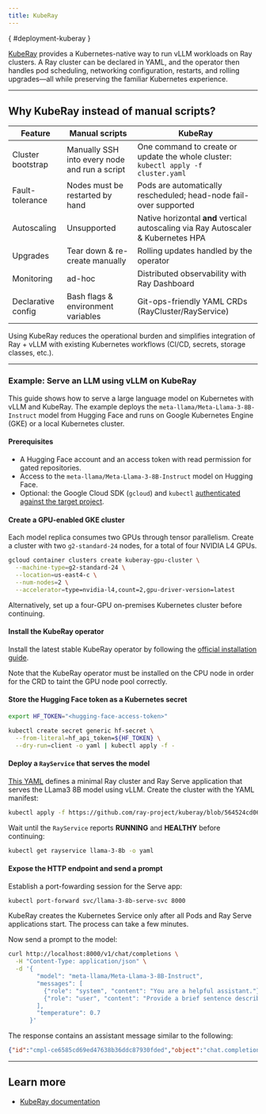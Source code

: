 ```yaml
---
title: KubeRay
---
```

[](){ #deployment-kuberay }

[KubeRay](https://github.com/ray-project/kuberay) provides a Kubernetes-native way to run vLLM workloads on Ray clusters.
A Ray cluster can be declared in YAML, and the operator then handles pod scheduling, networking configuration, restarts, and rolling upgrades—all while preserving the familiar Kubernetes experience.

---

## Why KubeRay instead of manual scripts?

| Feature | Manual scripts | KubeRay |
|---------|-----------------------------------------------------------|---------|
| Cluster bootstrap | Manually SSH into every node and run a script | One command to create or update the whole cluster: `kubectl apply -f cluster.yaml` |
| Fault-tolerance | Nodes must be restarted by hand | Pods are automatically rescheduled; head-node fail-over supported |
| Autoscaling | Unsupported | Native horizontal **and** vertical autoscaling via Ray Autoscaler & Kubernetes HPA |
| Upgrades | Tear down & re-create manually | Rolling updates handled by the operator |
| Monitoring | ad-hoc | Distributed observability with Ray Dashboard |
| Declarative config | Bash flags & environment variables | Git-ops-friendly YAML CRDs (RayCluster/RayService) |

Using KubeRay reduces the operational burden and simplifies integration of Ray + vLLM with existing Kubernetes workflows (CI/CD, secrets, storage classes, etc.).

---

### Example: Serve an LLM using vLLM on KubeRay

This guide shows how to serve a large language model on Kubernetes with vLLM and KubeRay. The example deploys the `meta-llama/Meta-Llama-3-8B-Instruct` model from Hugging Face and runs on Google Kubernetes Engine (GKE) or a local Kubernetes cluster.

#### Prerequisites

* A Hugging Face account and an access token with read permission for gated
  repositories.
* Access to the `meta-llama/Meta-Llama-3-8B-Instruct` model on Hugging Face.
* Optional: the Google Cloud SDK (`gcloud`) and `kubectl` [authenticated against the target
  project](https://cloud.google.com/kubernetes-engine/docs/how-to/cluster-access-for-kubectl#store_info).

#### Create a GPU-enabled GKE cluster

Each model replica consumes two GPUs through tensor parallelism.
Create a cluster with two `g2-standard-24` nodes, for a total of four NVIDIA L4 GPUs.

```bash
gcloud container clusters create kuberay-gpu-cluster \
  --machine-type=g2-standard-24 \
  --location=us-east4-c \
  --num-nodes=2 \
  --accelerator=type=nvidia-l4,count=2,gpu-driver-version=latest
```

Alternatively, set up a four-GPU on-premises Kubernetes cluster before continuing.

#### Install the KubeRay operator

Install the latest stable KubeRay operator by following the
[official installation guide](https://docs.ray.io/en/latest/cluster/kubernetes/getting-started/kuberay-operator-installation.html).

Note that the KubeRay operator must be installed on the CPU node in order for
the CRD to taint the GPU node pool correctly.

#### Store the Hugging Face token as a Kubernetes secret

```bash
export HF_TOKEN="<hugging-face-access-token>"

kubectl create secret generic hf-secret \
  --from-literal=hf_api_token=${HF_TOKEN} \
  --dry-run=client -o yaml | kubectl apply -f -
```

#### Deploy a `RayService` that serves the model

[This YAML](https://github.com/ray-project/kuberay/blob/564524cd0690cc4e389fd9e484959626fa15b0ce/ray-operator/config/samples/vllm/ray-service.vllm.yaml) defines a minimal Ray cluster and Ray Serve application that serves the LLama3 8B model using vLLM.
Create the cluster with the YAML manifest:

```bash
kubectl apply -f https://github.com/ray-project/kuberay/blob/564524cd0690cc4e389fd9e484959626fa15b0ce/ray-operator/config/samples/vllm/ray-service.vllm.yaml
```

Wait until the `RayService` reports **RUNNING** and **HEALTHY** before continuing:

```bash
kubectl get rayservice llama-3-8b -o yaml
```

#### Expose the HTTP endpoint and send a prompt

Establish a port-fowarding session for the Serve app:

```bash
kubectl port-forward svc/llama-3-8b-serve-svc 8000
```

KubeRay creates the Kubernetes Service only after all Pods and Ray Serve applications start. The process can take a few minutes.

Now send a prompt to the model:

```bash
curl http://localhost:8000/v1/chat/completions \
  -H "Content-Type: application/json" \
  -d '{
        "model": "meta-llama/Meta-Llama-3-8B-Instruct",
        "messages": [
          {"role": "system", "content": "You are a helpful assistant."},
          {"role": "user", "content": "Provide a brief sentence describing the Ray open-source project."}
        ],
        "temperature": 0.7
      }'
```

The response contains an assistant message similar to the following:

```json
{"id":"cmpl-ce6585cd69ed47638b36ddc87930fded","object":"chat.completion","created":1723161873,"model":"meta-llama/Meta-Llama-3-8B-Instruct","choices":[{"index":0,"message":{"role":"assistant","content":"The Ray open-source project is a high-performance distributed computing framework that allows users to scale Python applications and machine learning models to thousands of nodes, supporting distributed data processing, distributed machine learning, and distributed analytics."},"logprobs":null,"finish_reason":"stop","stop_reason":null}],"usage":{"prompt_tokens":32,"total_tokens":74,"completion_tokens":42}}
```

---

## Learn more

* [KubeRay documentation](https://docs.ray.io/en/latest/cluster/kubernetes/index.html)
